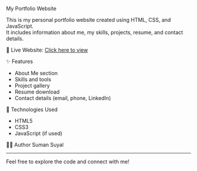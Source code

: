 My Portfolio Website

This is my personal portfolio website created using HTML, CSS, and JavaScript.  
It includes information about me, my skills, projects, resume, and contact details.

🔗 Live Website: [Click here to view](https://Suman00987)

 ✨ Features
- About Me section
- Skills and tools
- Project gallery
- Resume download
- Contact details (email, phone, LinkedIn)

📁 Technologies Used
- HTML5
- CSS3
- JavaScript (if used)

 🧑‍💻 Author
Suman Suyal

---

Feel free to explore the code and connect with me!
